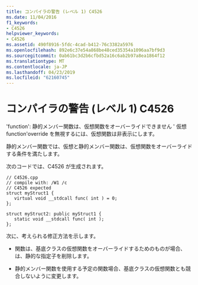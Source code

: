 ```yaml
---
title: コンパイラの警告 (レベル 1) C4526
ms.date: 11/04/2016
f1_keywords:
- C4526
helpviewer_keywords:
- C4526
ms.assetid: 490f8916-5fdc-4cad-b412-76c3382a5976
ms.openlocfilehash: 892e6c37e54a868be48ced35354a1096aa7bf9d3
ms.sourcegitcommit: 0ab61bc3d2b6cfbd52a16c6ab2b97a8ea1864f12
ms.translationtype: MT
ms.contentlocale: ja-JP
ms.lasthandoff: 04/23/2019
ms.locfileid: "62160745"
---
```

# <a name="compiler-warning-level-1-c4526"></a>コンパイラの警告 (レベル 1) C4526

'function': 静的メンバー関数は、仮想関数をオーバーライドできません ' 仮想 function'override を無視するには、仮想関数は非表示にします。

静的メンバー関数では、仮想と静的メンバー関数は、仮想関数をオーバーライドする条件を満たします。

次のコードでは、C4526 が生成されます。

```
// C4526.cpp
// compile with: /W1 /c
// C4526 expected
struct myStruct1 {
   virtual void __stdcall func( int ) = 0;
};

struct myStruct2: public myStruct1 {
   static void __stdcall func( int );
};
```

次に、考えられる修正方法を示します。

- 関数は、基底クラスの仮想関数をオーバーライドするためのものが場合、は、静的な指定子を削除します。

- 静的メンバー関数を使用する予定の関数場合、基底クラスの仮想関数とも競合しないように変更します。